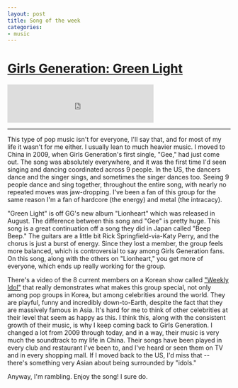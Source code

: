 ```yaml
---
layout: post
title: Song of the week
categories:
- music
---
```


# [Girls Generation: Green Light](https://www.youtube.com/watch?v=TWt46g4IQeo)

<iframe frameborder="no" border="0" marginwidth="0" marginheight="0" width=330 height=86 src="http://music.163.com/outchain/player?type=2&id=33991962&auto=1&height=66"></iframe>

---

This type of pop music isn't for everyone, I'll say that, and for most of my life it wasn't for me either. I usually lean to much heavier music. I moved to China in 2009, when Girls Generation's first single, "Gee," had just come out. The song was absolutely everywhere, and it was the first time I'd seen singing and dancing coordinated across 9 people. In the US, the dancers dance and the singer sings, and sometimes the singer dances too. Seeing 9 people dance and sing together, throughout the entire song, with nearly no repeated moves was jaw-dropping. I've been a fan of this group for the same reason I'm a fan of hardcore (the energy) and metal (the intracacy). 

"Green Light" is off GG's new album "Lionheart" which was released in August. The difference between this song and "Gee" is pretty huge. This song is a great continuation off a song they did in Japan called "Beep Beep." The guitars are a little bit Rick Springfield-via-Katy Perry, and the chorus is just a burst of energy. Since they lost a member, the group feels more balanced, which is controversial to say among Girls Generation fans. On this song, along with the others on "Lionheart," you get more of everyone, which ends up really working for the group.

There's a video of the 8 current members on a Korean show called ["Weekly Idol"](https://www.youtube.com/watch?v=5nmPXL6aWr0) that really demonstrates what makes this group special, not only among pop groups in Korea, but among celebrities around the world. They are playful, funny and incredibly down-to-Earth, despite the fact that they are massively famous in Asia. It's hard for me to think of other celebrities at their level that seem as happy as this. I think this, along with the consistent growth of their music, is why I keep coming back to Girls Generation. I changed a lot from 2009 through today, and in a way, their music is very much the soundtrack to my life in China. Their songs have been played in every club and restaurant I've been to, and I've heard or seen them on TV and in every shopping mall. If I moved back to the US, I'd miss that -- there's something very Asian about being surrounded by "idols." 

Anyway, I'm rambling. Enjoy the song! I sure do. 
